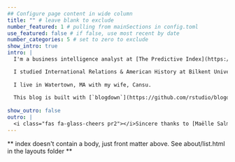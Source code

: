 ```yaml
---
## Configure page content in wide column
title: "" # leave blank to exclude
number_featured: 1 # pulling from mainSections in config.toml
use_featured: false # if false, use most recent by date
number_categories: 5 # set to zero to exclude
show_intro: true
intro: |
  I'm a business intelligence analyst at [The Predictive Index](https://www.predictiveindex.com/) and I'm working on constructing a product-led funnel for our [talent optimization suite.](https://www.predictiveindex.com/software/hiring/) My original name is `Mustafa Özen Güner` but it's hard to pronounce for many folks, so I go with `Oz Guner` which has a funny story for another day. It's pronounced *`oz-gue-naire`* rather than *`gunner`*. 

  I studied International Relations & American History at Bilkent University in Ankara, Turkey. I've been living in the U.S. since 2017 and I've recently became a naturalized citizen. I have since changed professions and took up what I've loved all along - numbers and quantitative analysis. 
  
  I live in Watertown, MA with my wife, Cansu.
  
  This blog is built with [`blogdown`](https://github.com/rstudio/blogdown) and [`Hugo`](https://gohugo.io/), and deployed using [`Netlify`](https://www.netlify.com/). My blog posts are released under a [`Creative Commons Attribution-ShareAlike 4.0 International License`](https://creativecommons.org/licenses/by-sa/4.0/).
  
show_outro: false
outro: |
  <i class="fas fa-glass-cheers pr2"></i>Sincere thanks to [Maëlle Salmon](https://masalmon.eu/) for her help naming this Hugo theme!
---
```


** index doesn't contain a body, just front matter above.
See about/list.html in the layouts folder **